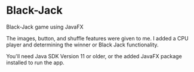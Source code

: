 # Black-Jack
Black-Jack game using JavaFX


The images, button, and shuffle features were given to me. I added a CPU player and determining the winner or Black Jack functionality.

You'll need Java SDK Version 11 or older, or the added JavaFX package installed to run the app.
